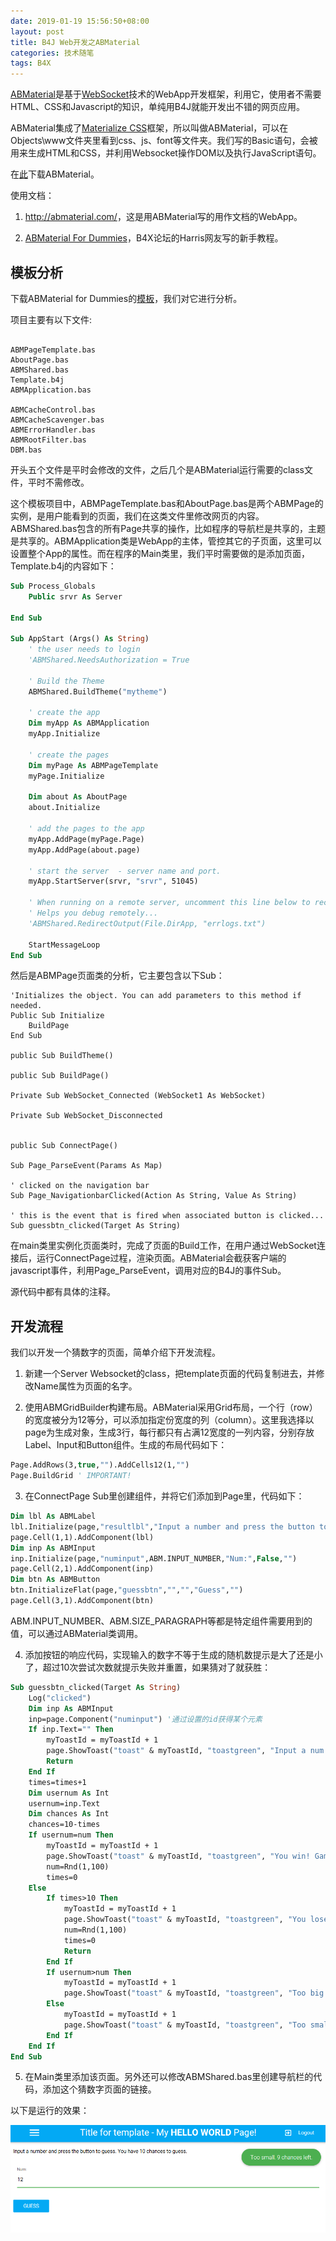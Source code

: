 ```yaml
---
date: 2019-01-19 15:56:50+08:00
layout: post
title: B4J Web开发之ABMaterial
categories: 技术随笔
tags: B4X
---
```


[ABMaterial](https://alwaysbusycorner.com/abmaterial/)是基于[WebSocket](https://blog.xulihang.me/b4x-websocket/)技术的WebApp开发框架，利用它，使用者不需要HTML、CSS和Javascript的知识，单纯用B4J就能开发出不错的网页应用。

ABMaterial集成了[Materialize CSS](https://materializecss.com/)框架，所以叫做ABMaterial，可以在Objects\www文件夹里看到css、js、font等文件夹。我们写的Basic语句，会被用来生成HTML和CSS，并利用Websocket操作DOM以及执行JavaScript语句。

在[此](https://www.b4x.com/android/forum/threads/abmaterial-framework-for-webapps.60072/)下载ABMaterial。

使用文档：

1. <http://abmaterial.com/>，这是用ABMaterial写的用作文档的WebApp。

2. [ABMaterial For Dummies](https://www.b4x.com/android/forum/threads/abmaterial-for-dummies-beginner-lessons.88346/)，B4X论坛的Harris网友写的新手教程。



## 模板分析

下载ABMaterial for Dummies的[模板](http://gorgeousapps.com/ABMaterialForDummies.zip)，我们对它进行分析。

项目主要有以下文件:

```

ABMPageTemplate.bas
AboutPage.bas
ABMShared.bas
Template.b4j
ABMApplication.bas

ABMCacheControl.bas
ABMCacheScavenger.bas
ABMErrorHandler.bas
ABMRootFilter.bas
DBM.bas
```

开头五个文件是平时会修改的文件，之后几个是ABMaterial运行需要的class文件，平时不需修改。

这个模板项目中，ABMPageTemplate.bas和AboutPage.bas是两个ABMPage的实例，是用户能看到的页面，我们在这类文件里修改网页的内容。ABMShared.bas包含的所有Page共享的操作，比如程序的导航栏是共享的，主题是共享的。ABMApplication类是WebApp的主体，管控其它的子页面，这里可以设置整个App的属性。而在程序的Main类里，我们平时需要做的是添加页面，Template.b4j的内容如下：



```vb
Sub Process_Globals
	Public srvr As Server
	
End Sub

Sub AppStart (Args() As String)
	' the user needs to login
	'ABMShared.NeedsAuthorization = True
	
	' Build the Theme
	ABMShared.BuildTheme("mytheme")	
	
	' create the app
	Dim myApp As ABMApplication
	myApp.Initialize
		
	' create the pages
	Dim myPage As ABMPageTemplate
	myPage.Initialize	
		
	Dim about As AboutPage
	about.Initialize
		
	' add the pages to the app
	myApp.AddPage(myPage.Page)
	myApp.AddPage(about.page)
	
	' start the server  - server name and port.
	myApp.StartServer(srvr, "srvr", 51045)	
	
	' When running on a remote server, uncomment this line below to record your log messages to a file!!!
	' Helps you debug remotely...		
	'ABMShared.RedirectOutput(File.DirApp, "errlogs.txt")
			
	StartMessageLoop
End Sub
```

然后是ABMPage页面类的分析，它主要包含以下Sub：

```
'Initializes the object. You can add parameters to this method if needed.
Public Sub Initialize
	BuildPage
End Sub

public Sub BuildTheme()

public Sub BuildPage()

Private Sub WebSocket_Connected (WebSocket1 As WebSocket)

Private Sub WebSocket_Disconnected


public Sub ConnectPage()

Sub Page_ParseEvent(Params As Map)

' clicked on the navigation bar
Sub Page_NavigationbarClicked(Action As String, Value As String)

' this is the event that is fired when associated button is clicked... 
Sub guessbtn_clicked(Target As String)
```

在main类里实例化页面类时，完成了页面的Build工作，在用户通过WebSocket连接后，运行ConnectPage过程，渲染页面。ABMaterial会截获客户端的javascript事件，利用Page_ParseEvent，调用对应的B4J的事件Sub。

源代码中都有具体的注释。

## 开发流程

我们以开发一个猜数字的页面，简单介绍下开发流程。

1. 新建一个Server Websocket的class，把template页面的代码复制进去，并修改Name属性为页面的名字。

2. 使用ABMGridBuilder构建布局。ABMaterial采用Grid布局，一个行（row）的宽度被分为12等分，可以添加指定份宽度的列（column）。这里我选择以page为生成对象，生成3行，每行都只有占满12宽度的一列内容，分别存放Label、Input和Button组件。生成的布局代码如下：

```vb
Page.AddRows(3,true,"").AddCells12(1,"")
Page.BuildGrid ' IMPORTANT!
```

3. 在ConnectPage Sub里创建组件，并将它们添加到Page里，代码如下：

```vb
Dim lbl As ABMLabel
lbl.Initialize(page,"resultlbl","Input a number and press the button to guess. You have 10 chances to guess.",ABM.SIZE_PARAGRAPH,False,"")
page.Cell(1,1).AddComponent(lbl)
Dim inp As ABMInput
inp.Initialize(page,"numinput",ABM.INPUT_NUMBER,"Num:",False,"")
page.Cell(2,1).AddComponent(inp)
Dim btn As ABMButton
btn.InitializeFlat(page,"guessbtn","","","Guess","")
page.Cell(3,1).AddComponent(btn)
```

ABM.INPUT_NUMBER、ABM.SIZE_PARAGRAPH等都是特定组件需要用到的值，可以通过ABMaterial类调用。

4. 添加按钮的响应代码，实现输入的数字不等于生成的随机数提示是大了还是小了，超过10次尝试次数就提示失败并重置，如果猜对了就获胜：

```vb
Sub guessbtn_clicked(Target As String)
	Log("clicked")
	Dim inp As ABMInput
	inp=page.Component("numinput") '通过设置的id获得某个元素
	If inp.Text="" Then
		myToastId = myToastId + 1
		page.ShowToast("toast" & myToastId, "toastgreen", "Input a num to guess.", 5000, False)
		Return
	End If
	times=times+1
	Dim usernum As Int
	usernum=inp.Text
	Dim chances As Int
	chances=10-times
	If usernum=num Then
		myToastId = myToastId + 1
		page.ShowToast("toast" & myToastId, "toastgreen", "You win! Game reset.", 5000, False)
		num=Rnd(1,100)
		times=0
	Else
		If times>10 Then
			myToastId = myToastId + 1
			page.ShowToast("toast" & myToastId, "toastgreen", "You lose. The num is "&num&". Game reset.", 5000, False)
			num=Rnd(1,100)
			times=0
			Return
		End If
		If usernum>num Then
			myToastId = myToastId + 1
			page.ShowToast("toast" & myToastId, "toastgreen", "Too big. "&chances&" chances left.", 5000, False)
		Else
			myToastId = myToastId + 1
			page.ShowToast("toast" & myToastId, "toastgreen", "Too small. "&chances&" chances left.", 5000, False)
		End If
	End If
End Sub
```

5. 在Main类里添加该页面。另外还可以修改ABMShared.bas里创建导航栏的代码，添加这个猜数字页面的链接。

以下是运行的效果：

![](/album/B4X/abmaterial.png)

